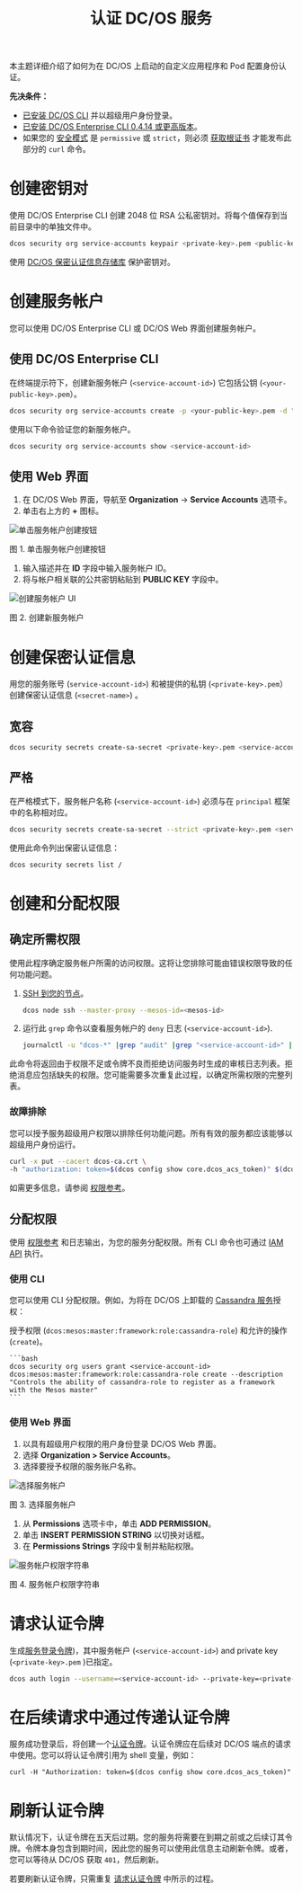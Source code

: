 ﻿---
layout: layout.pug
title: 认证 DC/OS 服务
menuWeight: 100
excerpt: 为自定义应用程序和 pod 配置身份认证

enterprise: true
---
<!-- The source repository for this topic is https://github.com/dcos/dcos-docs-site -->

本主题详细介绍了如何为在 DC/OS 上启动的自定义应用程序和 Pod 配置身份认证。

**先决条件：**

- [已安装 DC/OS CLI](/cn/1.11/cli/install/) 并以超级用户身份登录。
- [已安装 DC/OS Enterprise CLI 0.4.14 或更高版本](/cn/1.11/cli/enterprise-cli/#ent-cli-install)。
- 如果您的 [安全模式](/cn/1.11/security/ent/#security-modes) 是 `permissive` 或 `strict`，则必须 [获取根证书](/cn/1.11/security/ent/tls-ssl/get-cert/) 才能发布此部分的 `curl` 命令。

# <a name="create-a-keypair"></a>创建密钥对
使用 DC/OS Enterprise CLI 创建 2048 位 RSA 公私密钥对。将每个值保存到当前目录中的单独文件中。

```bash
dcos security org service-accounts keypair <private-key>.pem <public-key>.pem
```

使用 [DC/OS 保密认证信息存储库](/cn/1.11/security/ent/secrets/) 保护密钥对。

# <a name="create-a-service-account"></a>创建服务帐户
您可以使用 DC/OS Enterprise CLI 或 DC/OS Web 界面创建服务帐户。

## 使用 DC/OS Enterprise CLI

在终端提示符下，创建新服务帐户 (`<service-account-id>`) 它包括公钥 (`<your-public-key>.pem`）。

```bash
dcos security org service-accounts create -p <your-public-key>.pem -d "<description>" <service-account-id>
```

使用以下命令验证您的新服务帐户。

```bash
dcos security org service-accounts show <service-account-id>
```

## 使用 Web 界面

1. 在 DC/OS Web 界面，导航至 **Organization** -> **Service Accounts** 选项卡。
1. 单击右上方的 **+** 图标。

 ![单击服务帐户创建按钮](/cn/1.11/img/new-service-account-button.png)

 图 1. 单击服务帐户创建按钮

1. 输入描述并在 **ID** 字段中输入服务帐户 ID。
1. 将与帐户相关联的公共密钥粘贴到 **PUBLIC KEY** 字段中。

 ![创建服务帐户 UI](/cn/1.11/img/create-service-account.png)

 图 2. 创建新服务帐户


# 创建保密认证信息
用您的服务账号 (`service-account-id>`) 和被提供的私钥 (`<private-key>.pem`） 创建保密认证信息 (`<secret-name>`) 。

## 宽容

```bash
dcos security secrets create-sa-secret <private-key>.pem <service-account-id> <secret-name>
```

## 严格
在严格模式下，服务帐户名称 (`<service-account-id>`) 必须与在 `principal` 框架中的名称相对应。
```bash
dcos security secrets create-sa-secret --strict <private-key>.pem <service-account-id> <secret-name>
```

使用此命令列出保密认证信息：

```bash
dcos security secrets list /
```

# <a name="give-perms"></a>创建和分配权限

## 确定所需权限
使用此程序确定服务帐户所需的访问权限。这将让您排除可能由错误权限导致的任何功能问题。

1. [SSH 到您的节点](/cn/1.11/administering-clusters/sshcluster/)。

    ```bash
    dcos node ssh --master-proxy --mesos-id=<mesos-id>
    ```

1. 运行此 `grep` 命令以查看服务帐户的 `deny` 日志 (`<service-account-id>`).

    ```bash
    journalctl -u "dcos-*" |grep "audit" |grep "<service-account-id>" |grep "deny"
    ```

 此命令将返回由于权限不足或令牌不良而拒绝访问服务时生成的审核日志列表。拒绝消息应包括缺失的权限。您可能需要多次重复此过程，以确定所需权限的完整列表。


### 故障排除

您可以授予服务超级用户权限以排除任何功能问题。所有有效的服务都应该能够以超级用户身份运行。

   ```bash
   curl -x put --cacert dcos-ca.crt \
   -h "authorization: token=$(dcos config show core.dcos_acs_token)" $(dcos config show core.dcos_url)/acs/api/v1/acls/dcos:superuser/users/<service-account-id>/full
   ```

如需更多信息，请参阅 [权限参考](/cn/1.11/security/ent/perms-reference/)。

## 分配权限
使用 [权限参考](/cn/1.11/security/ent/perms-reference/) 和日志输出，为您的服务分配权限。所有 CLI 命令也可通过 [IAM API](/cn/1.11/security/ent/iam-api/) 执行。

### 使用 CLI

您可以使用 CLI 分配权限。例如，为将在 DC/OS 上卸载的 [Cassandra 服务](/services/cassandra/cass-auth/)授权：

授予权限 (`dcos:mesos:master:framework:role:cassandra-role`) 和允许的操作 (`create`)。

    ```bash
    dcos security org users grant <service-account-id> dcos:mesos:master:framework:role:cassandra-role create --description "Controls the ability of cassandra-role to register as a framework with the Mesos master"
    ```

### 使用 Web 界面

1. 以具有超级用户权限的用户身份登录 DC/OS Web 界面。
1. 选择 **Organization > Service Accounts**。
1. 选择要授予权限的服务账户名称。

 ![选择服务帐户](/cn/1.11/img/add-service-account-permission.png)

 图 3. 选择服务帐户

1. 从 **Permissions** 选项卡中，单击 **ADD PERMISSION**。
1. 单击 **INSERT PERMISSION STRING** 以切换对话框。
1. 在 **Permissions Strings** 字段中复制并粘贴权限。

 ![服务帐户权限字符串](/cn/1.11/img/service-account-permission-string.png)

 图 4. 服务帐户权限字符串

# <a name="req-auth-tok"></a>请求认证令牌

生成[服务登录令牌](/cn/1.11/security/ent/service-auth/))，其中服务帐户 (`<service-account-id>`) and private key (`<private-key>.pem` )已指定。

```bash
dcos auth login --username=<service-account-id> --private-key=<private-key>.pem
```

# <a name="pass-tok"></a>在后续请求中通过传递认证令牌
服务成功登录后，将创建一个[认证令牌](/cn/1.11/security/ent/service-auth/)。认证令牌应在后续对 DC/OS 端点的请求中使用。您可以将认证令牌引用为 shell 变量，例如：

```
curl -H "Authorization: token=$(dcos config show core.dcos_acs_token)"
```

# <a name="refresh-tok"></a>刷新认证令牌
默认情况下，认证令牌在五天后过期。您的服务将需要在到期之前或之后续订其令牌。令牌本身包含到期时间，因此您的服务可以使用此信息主动刷新令牌。或者，您可以等待从 DC/OS 获取 `401`，然后刷新。

若要刷新认证令牌，只需重复 [请求认证令牌](#req-auth-tok) 中所示的过程。
